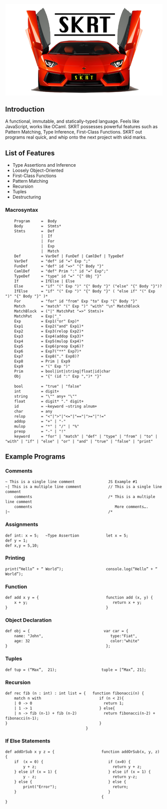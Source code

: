 ![alt text](SKRTLOGOREADME.png "Logo Title")
## Introduction
A functional, immutable, and statically-typed language. Feels like JavaScript, works like OCaml. SKRT possesses powerful features such as Pattern Matching, Type Inference, First-Class Functions. SKRT out programs real quick, and whip onto the next project with skid marks.

## List of Features

- Type Assertions and Inference
- Loosely Object-Oriented
- First-Class Functions
- Pattern Matching
- Recursion
- Tuples
- Destructuring

### Macrosyntax
```
    Program     =  Body
    Body        =  Stmts*
    Stmts       =  Def
                |  If
                |  For
                |  Exp
                |  Match
    Def         = VarDef | FunDef | CamlDef | TypeDef
    VarDef      = "def" id "=" Exp ";"
    FunDef      = "def" id "=>" "{" Body "}"
    CamlDef     = "def" Prim ":" id "=" Exp";"
    TypeDef     = "type" id "=" "{" Obj "}"
    If          = IfElse | Else
    Else        = "if" "(" Exp ")" "{" Body "}" ("else" "{" Body "}")?
    IfElse	    = "if" "(" Exp ")" "{" Body "}" ( "else if" "(" Exp ")" "{" Body "}" )*
    For         = "for" id "from" Exp "to" Exp "{" Body "}"
    Match       = "match" "(" Exp ")" "with" "\n" MatchBlock
    MatchBlock  = ("|" MatchPat "=>" Stmts)+
    MatchPat    = Exp|"_"
    Exp         = Exp1("or" Exp)*
    Exp1        = Exp2("and" Exp1)*
    Exp2        = Exp3(relop Exp2)*
    Exp3        = Exp4(addop Exp3)*
    Exp4        = Exp5(mulop Exp4)*
    Exp5        = Exp6(preop Exp6)?
    Exp6        = Exp7("**" Exp7)*
    Exp7        = Exp8("." Exp8)?
    Exp8        = Prim | Exp9
    Exp9 		= "(" Exp ")"
    Prim        = bool|int|string|float|id|char
    Obj         = "{" (id ":" Exp ",")* "}"

    bool        = "true" | "false"
    int         = digit+
    string      = "\"" any+ "\""
    float       = digit* "." digit+
    id          = ~keyword ~string alnum+
    char        = any
    relop       = "<"|">"|"<="|"=="|">="|"!="
    addop       = "+" | "-"
    mulop       = "*" | "/" | "%"
    preop       = "-" | "!"
    keyword     = "for" | "match" | "def" | "type" | "from" | "to" | "with" | "if" | "else" | "or" | "and" | "true" | "false" | "print"
```
## Example Programs

### Comments

```
~ This is a single line comment               JS Example #1
~| This is a multiple line comment            // This is a single line comment
    comments                                  /* This is a multiple line comment
    comments                                     More comments….
|~                                            /*
```

### Assignments

```
def int: x = 5;   ~Type Assertion            let x = 5;
def y = 1;
def x,y = 5,10;
```

### Printing
```
print(“Hello” + “ World”);                   console.log(“Hello” + “ World”);
```

### Function
```
def add x y = {                              function add (x, y) {
    x + y;                                      return x + y;
}                                            }
```

### Object Declaration

```
def obj = {                                 var car = {
    name: "John",                              type:"Fiat",
    age: 32                                    color:"white"
}                                            };
```

### Tuples

```
def tup = (“Max”,  21);                    tuple = [“Max”, 21];
```

### Recursion

```
def rec fib (n : int) : int list = {   function fibonacci(n) {
    match n with                          if (n < 2){        
    | 0 -> 0                                return 1;
    | 1 -> 1                              } else{
    | n -> fib (n-1) + fib (n-2)            return fibonacci(n-2) + fibonacci(n-1);
}                                         }
                                    }
```

### If Else Statements

```
def addOrSub x y z = {                     function addOrSub(x, y, z) {
    if  (x = 0) {                             if (x=0) {
        y + z;                                  return y + z;
    } else if (x = 1) {                       } else if (x = 1) {
        y - z;                                  return y-z;
    } else {                                  } else {
        print("Error");                         return;
    }                                      	  }
    									   {
}
```
